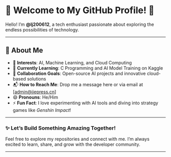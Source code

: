 # 🌟 Welcome to My GitHub Profile! 🌟

Hello! I’m **@lj200612**, a tech enthusiast passionate about exploring the endless possibilities of technology.

---

## 👀 About Me  
- 🔭 **Interests**: AI, Machine Learning, and Cloud Computing  
- 🌱 **Currently Learning**: C Programming and AI Model Training on Kaggle  
- 🤝 **Collaboration Goals**: Open-source AI projects and innovative cloud-based solutions  
- 📬 **How to Reach Me**: Drop me a message here or via email at [admin@jiepress.cn]  
- 😄 **Pronouns**: He/Him  
- ⚡ **Fun Fact**: I love experimenting with AI tools and diving into strategy games like *Genshin Impact*!  

---

### ✨ Let’s Build Something Amazing Together!  
Feel free to explore my repositories and connect with me. I’m always excited to learn, share, and grow with the developer community.  

---

<!---
lj200612/lj200612 is a ✨ special ✨ repository because its `README.md` (this file) appears on your GitHub profile.
You can click the Preview link to take a look at your changes.
--->
